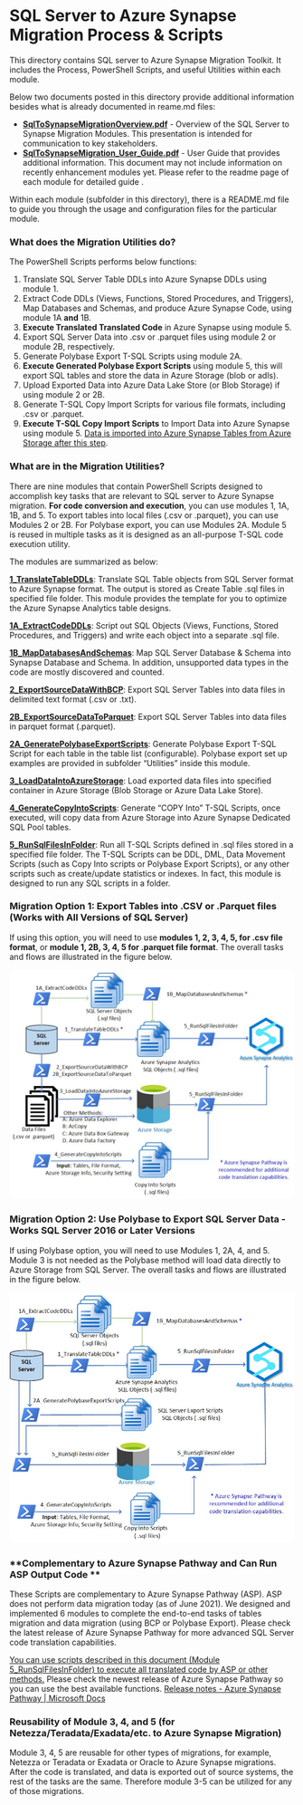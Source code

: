 # **SQL Server to Azure Synapse Migration Process & Scripts** 

This directory contains SQL server to Azure Synapse Migration Toolkit. It includes the Process, PowerShell Scripts, and useful Utilities within each module.

Below two documents posted in this directory provide additional information besides what is already documented in reame.md files:

- [**SqlToSynapseMigrationOverview.pdf**](https://github.com/microsoft/AzureSynapseScriptsAndAccelerators/blob/main/Migration/SQLServer/SqlToSynapseMigrationOverview.pdf) - Overview of the SQL Server to Synapse Migration Modules. This presentation is intended for communication to key stakeholders. 
- [**SqlToSynapseMigration_User_Guide.pdf**](https://github.com/microsoft/AzureSynapseScriptsAndAccelerators/blob/main/Migration/SQLServer/SqlToSynapseMigration_User_Guide.pdf) - User Guide that provides additional information. This document may not include information on recently enhancement modules yet. Please refer to the readme page of each module for detailed guide .

Within each module (subfolder in this directory), there is a README.md file to guide you through the usage and configuration files for the particular module. 

### **What does the Migration Utilities do?** 

The PowerShell Scripts performs below functions: 

1. Translate SQL Server Table DDLs into Azure Synapse DDLs using module 1.
1.  Extract Code DDLs (Views, Functions, Stored Procedures, and Triggers), Map Databases and Schemas, and produce Azure Synapse Code, using module 1A **and** 1B. 
2. **Execute Translated Translated Code** in Azure Synapse using module 5. 
3. Export SQL Server Data into .csv or .parquet files using module 2 or module 2B, respectively. 
4. Generate Polybase Export T-SQL Scripts using module 2A. 
5. **Execute Generated Polybase Export Scripts** using module 5, this will export SQL tables and store the data in Azure Storage (blob or adls).
6. Upload Exported Data into Azure Data Lake Store (or Blob Storage) if using module 2 or 2B. 
7. Generate T-SQL Copy Import Scripts for various file formats, including .csv or .parquet. 
8. **Execute T-SQL Copy Import Scripts** to Import Data into Azure Synapse using module 5. <u>Data is imported into Azure Synapse Tables from Azure Storage after this step</u>.

### **What are in the Migration Utilities?** 

There are nine modules that contain PowerShell Scripts designed to accomplish key tasks that are relevant to SQL server to Azure Synapse migration. **For code conversion and execution**, you can use modules 1, 1A, 1B, and 5. To export tables into local files (.csv or .parquet), you can use Modules 2 or 2B. For Polybase export, you can use Modules 2A. Module 5 is reused in multiple tasks as it is designed as an all-purpose T-SQL code execution utility. 

The modules are summarized as below:

**[1_TranslateTableDDLs](https://github.com/microsoft/AzureSynapseScriptsAndAccelerators/tree/main/Migration/SQLServer/1_TranslateTableDDLs)**: Translate SQL Table objects from SQL Server format to Azure Synapse format. The output is stored as Create Table .sql files in specified file folder. This module provides the template for you to optimize the Azure Synapse Analytics table designs. 

**[1A_ExtractCodeDDLs](https://github.com/microsoft/AzureSynapseScriptsAndAccelerators/tree/main/Migration/SQLServer/1A_ExtractCodeDDLs)**: Script out SQL Objects (Views, Functions, Stored Procedures, and Triggers) and write each object into a separate .sql file.  

**[1B_MapDatabasesAndSchemas](https://github.com/microsoft/AzureSynapseScriptsAndAccelerators/tree/main/Migration/SQLServer/1B_MapDatabasesAndSchemas)**: Map SQL Server Database & Schema into Synapse Database and Schema. In addition, unsupported data types in the code are mostly discovered and counted. 

[**2_ExportSourceDataWithBCP**](https://github.com/microsoft/AzureSynapseScriptsAndAccelerators/tree/main/Migration/SQLServer/2_ExportSourceDataWithBCP): Export SQL Server Tables into data files in delimited text format (.csv or .txt).  

[**2B_ExportSourceDataToParquet**](https://github.com/microsoft/AzureSynapseScriptsAndAccelerators/tree/main/Migration/SQLServer/2B_ExportSourceDataToParquet): Export SQL Server Tables into data files in parquet format (.parquet).  

**[2A_GeneratePolybaseExportScripts](https://github.com/microsoft/AzureSynapseScriptsAndAccelerators/tree/main/Migration/SQLServer/2A_GeneratePolybaseExportScripts)**:  Generate Polybase Export T-SQL Script for each table in the table list (configurable).  Polybase export set up examples are provided in subfolder “Utilities” inside this module. 

[**3_LoadDataIntoAzureStorage**](https://github.com/microsoft/AzureSynapseScriptsAndAccelerators/tree/main/Migration/SQLServer/3_LoadDataIntoAzureStorage): Load exported data files into specified container in Azure Storage (Blob Storage or Azure Data Lake Store).

[**4_GenerateCopyIntoScripts**](https://github.com/microsoft/AzureSynapseScriptsAndAccelerators/tree/main/Migration/SQLServer/4_GenerateCopyIntoScripts): Generate “COPY Into” T-SQL Scripts, once executed, will copy data from Azure Storage into Azure Synapse Dedicated SQL Pool tables.

[**5_RunSqlFilesInFolder**](https://github.com/microsoft/AzureSynapseScriptsAndAccelerators/tree/main/Migration/SQLServer/5_RunSqlFilesInFolder): Run all T-SQL Scripts defined in .sql files stored in a specified file folder. The T-SQL Scripts can be DDL, DML, Data Movement Scripts (such as Copy Into scripts or Polybase Export Scripts), or any other scripts such as create/update statistics or indexes. In fact, this module is designed to run any SQL scripts in a folder. 

### Migration Option 1: Export Tables into .CSV or .Parquet files (Works with All Versions of SQL Server) 

If using this option, you will need to use **modules 1, 2, 3, 4, 5, for .csv file format**, or **module 1, 2B, 3, 4, 5  for .parquet file format**. The overall tasks and flows are illustrated in the figure below. 

![BCP Option](images/Overview-all-SQL-Version-with-1A1B2B.jpg)

### **Migration Option 2: Use Polybase to Export SQL Server Data - Works SQL Server** 2016 or Later Versions

If using Polybase option, you will need to use Modules 1, 2A,  4, and 5. Module 3 is not needed as the Polybase method will load data directly to Azure Storage from SQL Server. The overall tasks and flows are illustrated in the figure below.

![Polybase Option](images/Overview-SQL2016-plus--with-1A1B.jpg)



### **Complementary to Azure Synapse Pathway and Can Run ASP Output Code ** 

These Scripts are complementary to Azure Synapse Pathway (ASP). ASP does not perform data migration today (as of June 2021). We designed and implemented 6 modules to complete the end-to-end tasks of tables migration and data migration (using BCP or Polybase Export). Please check the latest release of Azure Synapse Pathway for more advanced SQL Server code translation capabilities. 

<u>You can use scripts described in this document (Module 5_RunSqlFilesInFolder) to execute all translated code by ASP or other methods.</u> Please check the newest release of Azure Synapse Pathway so you can use the best available functions. [Release notes - Azure Synapse Pathway | Microsoft Docs](https://docs.microsoft.com/en-us/sql/tools/synapse-pathway/pathway-release-notes?view=azure-sqldw-latest)

### Reusability of  Module 3, 4, and 5 (for Netezza/Teradata/Exadata/etc. to Azure Synapse Migration)

Module 3, 4, 5 are reusable for other types of migrations, for example, Netezza or Teradata or Exadata or Oracle to Azure Synapse migrations. After the code is translated, and data is exported out of source systems, the rest of the tasks are the same. Therefore module 3-5 can be utilized for any of those migrations. 

